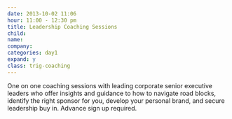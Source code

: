 ```yaml
---
date: 2013-10-02 11:06
hour: 11:00 - 12:30 pm
title: Leadership Coaching Sessions
child:
name: 
company: 
categories: day1
expand: y
class: trig-coaching
---
```

One on one coaching sessions with leading corporate senior executive leaders who offer insights and guidance to how to navigate road blocks, identify the right sponsor for you, develop your personal brand, and secure leadership buy in. Advance sign up required.